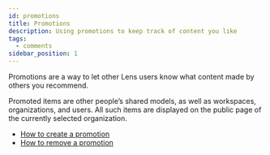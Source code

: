 ```yaml
---
id: promotions
title: Promotions
description: Using promotions to keep track of content you like
tags:
  - comments
sidebar_position: 1
---
```


Promotions are a way to let other Lens users know what content made by others you recommend.

Promoted items are other people’s shared models, as well as workspaces, organizations, and users. All such items are displayed on the public page of the currently selected organization.

- [How to create a promotion](/docs/promotions-bookmarks/promotions/add-promotion)
- [How to remove a promotion](/docs/promotions-bookmarks/promotions/remove-promotion)